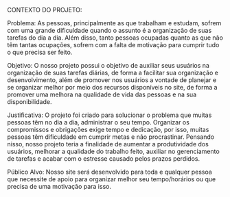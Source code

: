 CONTEXTO DO PROJETO:

Problema: As pessoas, principalmente as que trabalham e estudam, sofrem com uma grande dificuldade quando o assunto é a organização de suas tarefas do dia a dia. Além disso, tanto pessoas ocupadas quanto as que não têm tantas ocupações, sofrem com a falta de motivação para cumprir tudo o que precisa ser feito.

Objetivo: O nosso projeto possui o objetivo de auxiliar seus usuários na organização de suas tarefas diárias, de forma a facilitar sua organização e desenvolvimento, além de promover nos usuários a vontade de planejar e se organizar melhor por meio dos recursos disponíveis no site, de forma a promover uma melhora na qualidade de vida das pessoas e na sua disponibilidade. 

Justificativa: O projeto foi criado para solucionar o problema que muitas pessoas têm no dia a dia, administrar o seu tempo. Organizar os compromissos e obrigações exige tempo e dedicação, por isso, muitas pessoas têm dificuldade em cumprir metas e não procrastinar. Pensando nisso, nosso projeto teria a finalidade de aumentar a produtividade dos usuários,  melhorar a qualidade do trabalho feito, auxiliar no gerenciamento de tarefas e acabar com o estresse causado pelos prazos perdidos.

Público Alvo: Nosso site será desenvolvido para toda e qualquer pessoa que necessite de apoio para organizar melhor seu tempo/horários ou que precisa de uma motivação para isso.
